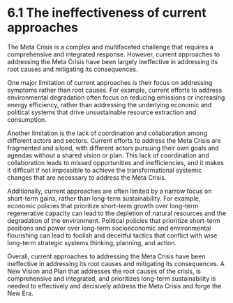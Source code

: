 # 6.1 The ineffectiveness of current approaches

The Meta Crisis is a complex and multifaceted challenge that requires a comprehensive and integrated response. However, current approaches to addressing the Meta Crisis have been largely ineffective in addressing its root causes and mitigating its consequences.

One major limitation of current approaches is their focus on addressing symptoms rather than root causes. For example, current efforts to address environmental degradation often focus on reducing emissions or increasing energy efficiency, rather than addressing the underlying economic and political systems that drive unsustainable resource extraction and consumption.

Another limitation is the lack of coordination and collaboration among different actors and sectors. Current efforts to address the Meta Crisis are fragmented and siloed, with different actors pursuing their own goals and agendas without a shared vision or plan. This lack of coordination and collaboration leads to missed opportunities and inefficiencies, and it makes it difficult if not impossible to achieve the transformational systemic changes that are necessary to address the Meta Crisis.

Additionally, current approaches are often limited by a narrow focus on short-term gains, rather than long-term sustainability. For example, economic policies that prioritize short-term growth over long-term regenerative capacity can lead to the depletion of natural resources and the degradation of the environment. Political policies that prioritize short-term positions and power over long-term socioeconomic and environmental flourishing can lead to foolish and deceitful tactics that conflict with wise long-term strategic systems thinking, planning, and action. 

Overall, current approaches to addressing the Meta Crisis have been ineffective in addressing its root causes and mitigating its consequences. A New Vision and Plan that addresses the root causes of the crisis, is comprehensive and integrated, and prioritizes long-term sustainability is needed to effectively and decisively address the Meta Crisis and forge the New Era. 